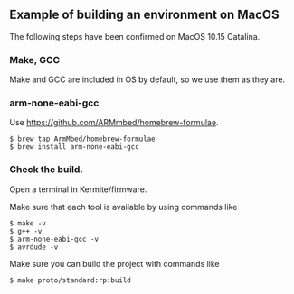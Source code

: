 
## Example of building an environment on MacOS

The following steps have been confirmed on MacOS 10.15 Catalina.

### Make, GCC
 Make and GCC are included in OS by default, so we use them as they are.

### arm-none-eabi-gcc
Use https://github.com/ARMmbed/homebrew-formulae.
```
$ brew tap ArmMbed/homebrew-formulae
$ brew install arm-none-eabi-gcc
```

### Check the build.

Open a terminal in Kermite/firmware.


Make sure that each tool is available by using commands like

```
$ make -v
$ g++ -v
$ arm-none-eabi-gcc -v
$ avrdude -v
```


Make sure you can build the project with commands like
```
$ make proto/standard:rp:build
```

